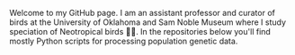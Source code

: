 Welcome to my GitHub page. I am an assistant professor and curator of birds at the University of Oklahoma and Sam Noble Museum where I study speciation of Neotropical birds 🦉🦜. In the repositories below you'll find mostly Python scripts for processing population genetic data.


<!--
**AndreMonc/AndreMonc** is a ✨ _special_ ✨ repository because its `README.md` (this file) appears on your GitHub profile.

Here are some ideas to get you started:

- 🔭 I’m currently working on ...
- 🌱 I’m currently learning ...
- 👯 I’m looking to collaborate on ...
- 🤔 I’m looking for help with ...
- 💬 Ask me about ...
- 📫 How to reach me: ...
- 😄 Pronouns: ...
- ⚡ Fun fact: ...
-->
